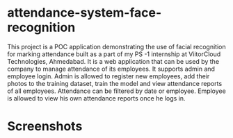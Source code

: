 # attendance-system-face-recognition

This project is a POC application demonstrating the use of facial recognition for marking attendance built as a part of my PS -1 internship at ViitorCloud Technologies, Ahmedabad.
It is a web application that can be used by the company to manage attendance of its employees. It supports admin and employee login. Admin is allowed to register new employees, add their photos to the training dataset, train the model and view attendance reports of all employees. Attendance can be filtered by date or employee. Employee is allowed to view his own attendance reports once he logs in.

# Screenshots
